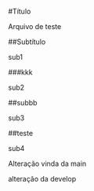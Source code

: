 #Título

Arquivo de teste 

##Subtítulo

sub1

###kkk

sub2

##subbb

sub3

##teste

sub4

Alteração vinda da main

alteração da develop